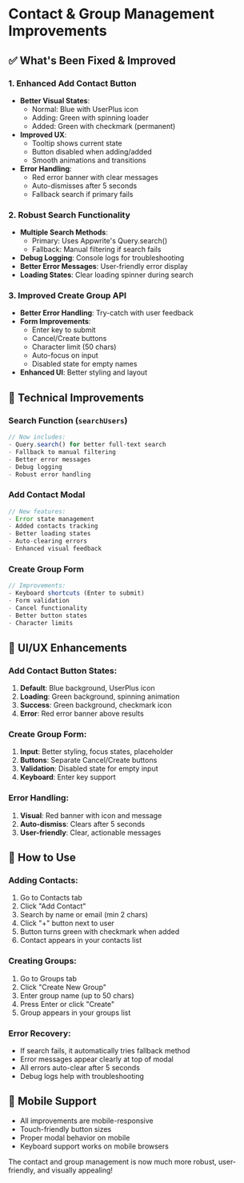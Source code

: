 # Contact & Group Management Improvements

## ✅ What's Been Fixed & Improved

### 1. **Enhanced Add Contact Button**
- **Better Visual States**: 
  - Normal: Blue with UserPlus icon
  - Adding: Green with spinning loader
  - Added: Green with checkmark (permanent)
- **Improved UX**:
  - Tooltip shows current state
  - Button disabled when adding/added
  - Smooth animations and transitions
- **Error Handling**: 
  - Red error banner with clear messages
  - Auto-dismisses after 5 seconds
  - Fallback search if primary fails

### 2. **Robust Search Functionality**
- **Multiple Search Methods**:
  - Primary: Uses Appwrite's Query.search()
  - Fallback: Manual filtering if search fails
- **Debug Logging**: Console logs for troubleshooting
- **Better Error Messages**: User-friendly error display
- **Loading States**: Clear loading spinner during search

### 3. **Improved Create Group API**
- **Better Error Handling**: Try-catch with user feedback
- **Form Improvements**:
  - Enter key to submit
  - Cancel/Create buttons
  - Character limit (50 chars)
  - Auto-focus on input
  - Disabled state for empty names
- **Enhanced UI**: Better styling and layout

## 🔧 Technical Improvements

### Search Function (`searchUsers`)
```javascript
// Now includes:
- Query.search() for better full-text search
- Fallback to manual filtering
- Better error messages
- Debug logging
- Robust error handling
```

### Add Contact Modal
```javascript
// New features:
- Error state management
- Added contacts tracking
- Better loading states
- Auto-clearing errors
- Enhanced visual feedback
```

### Create Group Form
```javascript
// Improvements:
- Keyboard shortcuts (Enter to submit)
- Form validation
- Cancel functionality
- Better button states
- Character limits
```

## 🎨 UI/UX Enhancements

### Add Contact Button States:
1. **Default**: Blue background, UserPlus icon
2. **Loading**: Green background, spinning animation
3. **Success**: Green background, checkmark icon
4. **Error**: Red error banner above results

### Create Group Form:
1. **Input**: Better styling, focus states, placeholder
2. **Buttons**: Separate Cancel/Create buttons
3. **Validation**: Disabled state for empty input
4. **Keyboard**: Enter key support

### Error Handling:
1. **Visual**: Red banner with icon and message
2. **Auto-dismiss**: Clears after 5 seconds
3. **User-friendly**: Clear, actionable messages

## 🚀 How to Use

### Adding Contacts:
1. Go to Contacts tab
2. Click "Add Contact" 
3. Search by name or email (min 2 chars)
4. Click "+" button next to user
5. Button turns green with checkmark when added
6. Contact appears in your contacts list

### Creating Groups:
1. Go to Groups tab
2. Click "Create New Group"
3. Enter group name (up to 50 chars)
4. Press Enter or click "Create"
5. Group appears in your groups list

### Error Recovery:
- If search fails, it automatically tries fallback method
- Error messages appear clearly at top of modal
- All errors auto-clear after 5 seconds
- Debug logs help with troubleshooting

## 📱 Mobile Support
- All improvements are mobile-responsive
- Touch-friendly button sizes
- Proper modal behavior on mobile
- Keyboard support works on mobile browsers

The contact and group management is now much more robust, user-friendly, and visually appealing!
